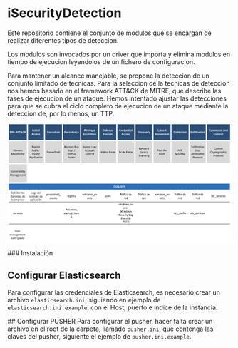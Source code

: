 # iSecurityDetection

Este repositorio contiene el conjunto de modulos que se encargan de realizar diferentes tipos de deteccion.

Los modulos son invocados por un driver que importa y elimina modulos en tiempo de ejecucion leyendolos de un fichero de configuracion.

Para mantener un alcance manejable, se propone la deteccion de un conjunto limitado de tecnicas. Para la seleccion de la tecnicas de deteccion nos hemos basado en el framework ATT&CK de MITRE, que describe las fases de ejecucion de un ataque. Hemos intentado ajustar las detecciones para que se cubra el ciclo completo de ejecucion de un ataque mediante la deteccion de, por lo menos, un TTP.

![Alt text](doc/images/ATTCK.png?raw=true "Mitre ATT&CK")

### Instalación
## Configurar Elasticsearch
Para configurar las credenciales de Elasticsearch, es necesario crear un archivo `elasticsearch.ini`, siguiendo en ejemplo de `elasticsearch.ini.example`, con el Host, puerto e índice de la instancia.


## Configurar PUSHER
Para configurar el pusher, hacer falta crear un archivo en el root de la carpeta, llamado `pusher.ini`, que contenga las claves del pusher, siguiente el ejemplo de `pusher.ini.example`.

